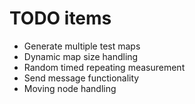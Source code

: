 # TODO items

- Generate multiple test maps
- Dynamic map size handling
- Random timed repeating measurement
- Send message functionality
- Moving node handling